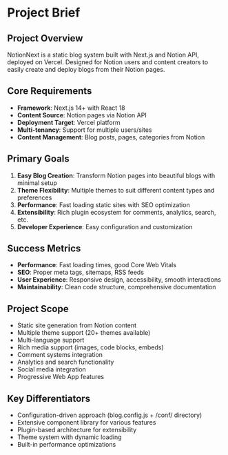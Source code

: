 # Project Brief

## Project Overview
NotionNext is a static blog system built with Next.js and Notion API, deployed on Vercel. Designed for Notion users and content creators to easily create and deploy blogs from their Notion pages.

## Core Requirements
- **Framework**: Next.js 14+ with React 18
- **Content Source**: Notion pages via Notion API
- **Deployment Target**: Vercel platform
- **Multi-tenancy**: Support for multiple users/sites
- **Content Management**: Blog posts, pages, categories from Notion

## Primary Goals
1. **Easy Blog Creation**: Transform Notion pages into beautiful blogs with minimal setup
2. **Theme Flexibility**: Multiple themes to suit different content types and preferences
3. **Performance**: Fast loading static sites with SEO optimization
4. **Extensibility**: Rich plugin ecosystem for comments, analytics, search, etc.
5. **Developer Experience**: Easy configuration and customization

## Success Metrics
- **Performance**: Fast loading times, good Core Web Vitals
- **SEO**: Proper meta tags, sitemaps, RSS feeds
- **User Experience**: Responsive design, accessibility, smooth interactions
- **Maintainability**: Clean code structure, comprehensive documentation

## Project Scope
- Static site generation from Notion content
- Multiple theme support (20+ themes available)
- Multi-language support
- Rich media support (images, code blocks, embeds)
- Comment systems integration
- Analytics and search functionality
- Social media integration
- Progressive Web App features

## Key Differentiators
- Configuration-driven approach (blog.config.js + /conf/ directory)
- Extensive component library for various features
- Plugin-based architecture for extensibility
- Theme system with dynamic loading
- Built-in performance optimizations
